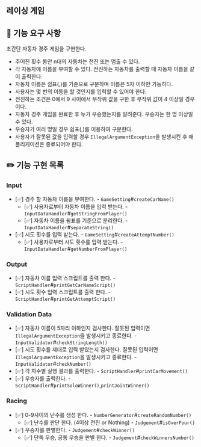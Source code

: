 ## 레이싱 게임

## 🚀 기능 요구 사항

초간단 자동차 경주 게임을 구현한다.

- 주어진 횟수 동안 n대의 자동차는 전진 또는 멈출 수 있다.
- 각 자동차에 이름을 부여할 수 있다. 전진하는 자동차를 출력할 때 자동차 이름을 같이 출력한다.
- 자동차 이름은 쉼표(,)를 기준으로 구분하며 이름은 5자 이하만 가능하다.
- 사용자는 몇 번의 이동을 할 것인지를 입력할 수 있어야 한다.
- 전진하는 조건은 0에서 9 사이에서 무작위 값을 구한 후 무작위 값이 4 이상일 경우이다.
- 자동차 경주 게임을 완료한 후 누가 우승했는지를 알려준다. 우승자는 한 명 이상일 수 있다.
- 우승자가 여러 명일 경우 쉼표(,)를 이용하여 구분한다.
- 사용자가 잘못된 값을 입력할 경우 `IllegalArgumentException`을 발생시킨 후 애플리케이션은 종료되어야 한다.

## ✏️ 기능 구현 목록

### Input
- [✅] 경주 할 자동차 이름을 부여한다. - `GameSetting`#`createCarName()`
  - [✅] 사용자로부터 자동차 이름을 입력 받는다. - `InputDataHandler`#`getStringFromPlayer()`
  - [✅] 자동차 이름을 쉼표를 기준으로 분리한다. - `InputDataHandler`#`separateString()`
- [✅] 시도 횟수를 입력 받는다. - `GameSetting`#`createAttemptNumber()`
  - [✅] 사용자로부터 시도 횟수를 입력 받는다. - `InputDataHandler`#`getNumberFromPlayer()`

### Output
- [✅] 자동차 이름 입력 스크립트를 출력 한다. - `ScriptHandler`#`printGetCarNameScript()`
- [✅] 시도 횟수 입력 스크립트를 출력 한다. - `ScriptHandler`#`printGetAttemptScript()`

### Validation Data
- [✅] 자동차 이름이 5자리 이하인지 검사한다. 잘못된 입력이면 `IllegalArgumentException`을 발생시키고 종료한다. - `InputValidator`#`checkStringLength()`
- [✅] 시도 횟수를 제대로 입력 받았는지 검사한다. 잘못된 입력이면 `IllegalArgumentException`을 발생시키고 종료한다. - `InputValidator`#`checkNumber()`
- [✅] 각 차수별 실행 결과를 출력한다. - `ScriptHandler`#`printCarMovement()`
- [✅] 우승자를 출력한다. - `ScriptHandler`#`printSoloWinner()`,`printJointWinner()`

### Racing
- [✅] 0-9사이의 난수를 생성 한다. - `NumberGenerator`#`createRandomNumber()`
    - [✅] 난수를 판단 한다. (4이상 전진 or Nothing) - `Judgement`#`isOverFour()`
- [✅] 우승자를 판별한다. - `Judgement`#`checkWinner()`
    - [✅] 단독 우승, 공동 우승을 판별 한다. - `Judgement`#`checkWinnersNumber()`
    
